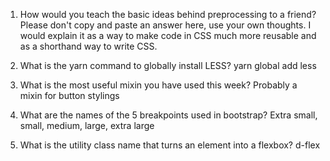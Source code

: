 <!-- Answers to the Self Study Questions go here -->

1. How would you teach the basic ideas behind preprocessing to a friend?  Please don't copy and paste an answer here, use your own thoughts.
    I would explain it as a way to make code in CSS much more reusable and as a shorthand way to write CSS.

2. What is the yarn command to globally install LESS?
    yarn global add less

3. What is the most useful mixin you have used this week?
    Probably a mixin for button stylings

4. What are the names of the 5 breakpoints used in bootstrap?
    Extra small, small, medium, large, extra large

5. What is the utility class name that turns an element into a flexbox?
    d-flex
